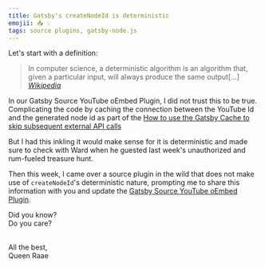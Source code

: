 ```yaml
---
title: Gatsby's createNodeId is deterministic
emojii: 📥 💡
tags: source plugins, gatsby-node.js
---
```


Let's start with a definition:

> In computer science, a deterministic algorithm is an algorithm that, given a particular input, will always produce the same output[...] <cite>[Wikipedia](https://en.wikipedia.org/wiki/Deterministic_algorithm)</cite>

In our Gatsby Source YouTube oEmbed Plugin, I did not trust this to be true. Complicating the code by caching the connection between the YouTube Id and the generated node id as part of the [How to use the Gatsby Cache to skip subsequent external API calls](/2022-03-18-cache/)

But I had this inkling it would make sense for it is deterministic and made sure to check with Ward when he guested last week's unauthorized and rum-fueled treasure hunt.

Then this week, I came over a source plugin in the wild that does not make use of `createNodeId`'s deterministic nature, prompting me to share this information with you and update the [Gatsby Source YouTube oEmbed Plugin](https://github.com/queen-raae/gatsby-source-youtube-oembed/pull/8).

Did you know?  
Do you care?

&nbsp;  
All the best,  
Queen Raae
